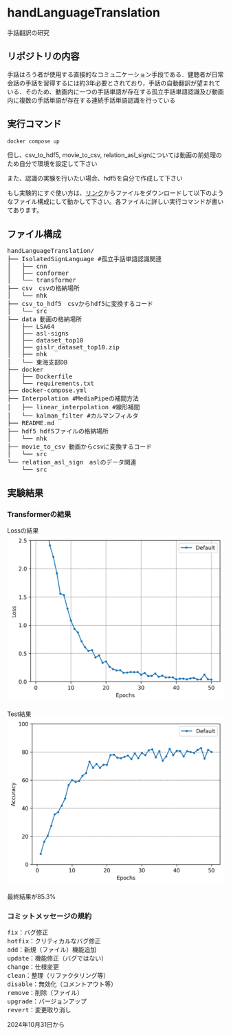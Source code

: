 # handLanguageTranslation
手話翻訳の研究

## リポジトリの内容
手話はろう者が使用する直接的なコミュ二ケーション手段である．健聴者が日常会話の手話を習得するには約3年必要とされており，手話の自動翻訳が望まれている．そのため、動画内に一つの手話単語が存在する孤立手話単語認識及び動画内に複数の手話単語が存在する連続手話単語認識を行っている

## 実行コマンド
```bash
docker compose up
```
但し、csv_to_hdf5, movie_to_csv, relation_asl_signについては動画の前処理のため自分で環境を設定して下さい

また、認識の実験を行いたい場合、hdf5を自分で作成して下さい

もし実験的にすぐ使い方は、[リンク](https://drive.google.com/file/d/1mQGin0n8W86VYyUIcAdARdt1zrZ4PWDo/view?usp=sharing)からファイルをダウンロードして以下のようなファイル構成にして動かして下さい。各ファイルに詳しい実行コマンドが書いてあります。

## ファイル構成
<pre>
handLanguageTranslation/
├── IsolatedSignLanguage #孤立手話単語認識関連
│   ├── cnn
│   ├── conformer
│   └── transformer
├── csv　csvの格納場所
│   └── nhk
├── csv_to_hdf5　csvからhdf5に変換するコード
│   └── src
├── data 動画の格納場所
│   ├── LSA64
│   ├── asl-signs
│   ├── dataset_top10
│   ├── gislr_dataset_top10.zip
│   ├── nhk
│   └── 東海支部DB
├── docker
│   ├── Dockerfile
│   └── requirements.txt
├── docker-compose.yml
├── Interpolation #MediaPipeの補間方法
│   ├── linear_interpolation #線形補間
│   └── kalman_filter #カルマンフィルタ
├── README.md
├── hdf5 hdf5ファイルの格納場所
│   └── nhk
├── movie_to_csv 動画からcsvに変換するコード
│   └── src
└── relation_asl_sign　aslのデータ関連
    └── src
</pre>

## 実験結果
### Transformerの結果

Lossの結果
![](IsolatedSignLanguage/transformer/reports/figures/transformer_loss.png)

Test結果
![](IsolatedSignLanguage/transformer/reports/figures/transformer_test_accuracy.png)

最終結果が85.3%

### コミットメッセージの規約
<pre>
fix：バグ修正
hotfix：クリティカルなバグ修正
add：新規（ファイル）機能追加
update：機能修正（バグではない）
change：仕様変更
clean：整理（リファクタリング等）
disable：無効化（コメントアウト等）
remove：削除（ファイル）
upgrade：バージョンアップ
revert：変更取り消し
</pre>
2024年10月31日から